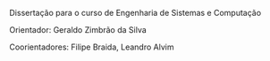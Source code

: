 Dissertação para o curso de Engenharia de Sistemas e Computação

Orientador: Geraldo Zimbrão da Silva

Coorientadores: Filipe Braida, Leandro Alvim
